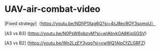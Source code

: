 # UAV-air-combat-video
[Fixed strategy]（https://youtu.be/NDfjP1Xag6Q?si=4iiJ8ecROY3somxU）

[A3 vs B3] (https://youtu.be/N0PsW6obzyM?si=wIAbvkGA8KipSGSV)

[A3 vs B2] (https://youtu.be/Wn2LzEY3yqg?si=vwWQ1AlpCfZLGRFZ)
